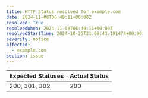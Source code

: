 ```yaml
---
title: HTTP Status resolved for example.com
date: 2024-11-08T06:49:11+00:00Z
resolved: True
resolvedWhen: 2024-11-08T06:49:11+00:00Z
resolvedStartTime: 2024-10-25T21:09:43.191474+00:00
severity: notice
affected:
  - example.com
section: issue
---
```


| Expected Statuses | Actual Status  |
|-------------------|----------------|
| 200, 301, 302 | 200 |
